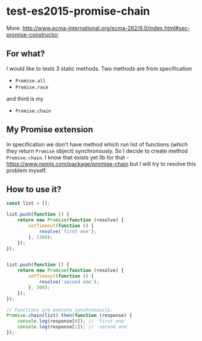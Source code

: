 # test-es2015-promise-chain

More: http://www.ecma-international.org/ecma-262/6.0/index.html#sec-promise-constructor

## For what?

I would like to tests 3 static methods. Two methods are from specification

* `Promise.all`
* `Promise.race`

and third is my

* `Promise.chain`

## My Promise extension

In specification we don't have method which run list of functions (which they return `Promise` object) synchronously.
So I decide to create method `Promise.chain`. I know that exists yet lib for that - https://www.npmjs.com/package/promise-chain
but I will try to resolve this problem myself.

## How to use it?

```javascript
const list = [];

list.push(function () {
    return new Promise(function (resolve) {
        setTimeout(function () {
            resolve('first one');
        }, 1300);
    });
});


list.push(function () {
    return new Promise(function (resolve) {
        setTimeout(function () {
            resolve('second one');
        }, 300);
    });
});

// Functions are execute synchronously.
Promise.chain(list).then(function (response) {
    console.log(response[0]); // 'first one'
    console.log(response[1]); // 'second one'
});
```
